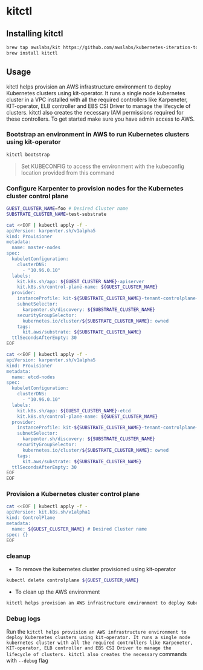 # kitctl

## Installing kitctl

```bash
brew tap awslabs/kit https://github.com/awslabs/kubernetes-iteration-toolkit.git
brew install kitctl
```

## Usage
kitctl helps provision an AWS infrastructure environment to deploy Kubernetes clusters using kit-operator. It runs a single node kubernetes cluster in a VPC installed with all the required controllers like Karpeneter, KIT-operator, ELB controller and EBS CSI Driver to manage the lifecycle of clusters. kitctl also creates the necessary IAM permissions required for these controllers.
To get started make sure you have admin access to AWS.

### Bootstrap an environment in AWS to run Kubernetes clusters using kit-operator

```bash
kitctl bootstrap
```
> Set KUBECONFIG to access the environment with the kubeconfig location provided from this command

### Configure Karpenter to provision nodes for the Kubernetes cluster control plane

```bash
GUEST_CLUSTER_NAME=foo # Desired Cluster name
SUBSTRATE_CLUSTER_NAME=test-substrate
```

```bash
cat <<EOF | kubectl apply -f -
apiVersion: karpenter.sh/v1alpha5
kind: Provisioner
metadata:
  name: master-nodes
spec:
  kubeletConfiguration:
    clusterDNS:
      - "10.96.0.10"
  labels:
    kit.k8s.sh/app: ${GUEST_CLUSTER_NAME}-apiserver
    kit.k8s.sh/control-plane-name: ${GUEST_CLUSTER_NAME}
  provider:
    instanceProfile: kit-${SUBSTRATE_CLUSTER_NAME}-tenant-controlplane-node-role
    subnetSelector:
      karpenter.sh/discovery: ${SUBSTRATE_CLUSTER_NAME}
    securityGroupSelector:
      kubernetes.io/cluster/${SUBSTRATE_CLUSTER_NAME}: owned
    tags:
      kit.aws/substrate: ${SUBSTRATE_CLUSTER_NAME}
  ttlSecondsAfterEmpty: 30
EOF
```

```bash
cat <<EOF | kubectl apply -f -
apiVersion: karpenter.sh/v1alpha5
kind: Provisioner
metadata:
  name: etcd-nodes
spec:
  kubeletConfiguration:
    clusterDNS:
      - "10.96.0.10"
  labels:
    kit.k8s.sh/app: ${GUEST_CLUSTER_NAME}-etcd
    kit.k8s.sh/control-plane-name: ${GUEST_CLUSTER_NAME}
  provider:
    instanceProfile: kit-${SUBSTRATE_CLUSTER_NAME}-tenant-controlplane-node-role
    subnetSelector:
      karpenter.sh/discovery: ${SUBSTRATE_CLUSTER_NAME}
    securityGroupSelector:
      kubernetes.io/cluster/${SUBSTRATE_CLUSTER_NAME}: owned
    tags:
      kit.aws/substrate: ${SUBSTRATE_CLUSTER_NAME}
  ttlSecondsAfterEmpty: 30
EOF
EOF
```

### Provision a Kubernetes cluster control plane

```bash
cat <<EOF | kubectl apply -f -
apiVersion: kit.k8s.sh/v1alpha1
kind: ControlPlane
metadata:
  name: ${GUEST_CLUSTER_NAME} # Desired Cluster name
spec: {}
EOF
```

### cleanup

- To remove the kubernetes cluster provisioned using kit-operator

```bash
kubectl delete controlplane ${GUEST_CLUSTER_NAME}
```

- To clean up the AWS environment

```bash
kitctl helps provision an AWS infrastructure environment to deploy Kubernetes clusters using kit-operator. It runs a single node kubernetes cluster with all the required controllers like Karpeneter, KIT-operator, ELB controller and EBS CSI Driver to manage the lifecycle of clusters. kitctl also creates the necessary delete
```

### Debug logs
Run the `kitctl helps provision an AWS infrastructure environment to deploy Kubernetes clusters using kit-operator. It runs a single node kubernetes cluster with all the required controllers like Karpeneter, KIT-operator, ELB controller and EBS CSI Driver to manage the lifecycle of clusters. kitctl also creates the necessary` commands with `--debug` flag
